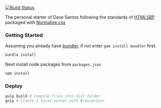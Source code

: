 [![Build Status](https://travis-ci.org/davesantos/html-starter.svg?branch=master)](https://travis-ci.org/davesantos/html-starter)

The personal starter of Dave Santos following the standards of [HTML5BP](https://html5boilerplate.com/) packaged with [Normalize.css](https://necolas.github.io/normalize.css/)

### Getting Started

Assuming you already have [bundler](https://bundler.io/), if not enter `gem install bundler` first:
```sh
bundle install
```
Next install node packages from `packages.json`

```sh
npm install
```

### Deploy

```sh
gulp build # Compile files into dist folder
gulp # Create a local server with BrowserSync
```










